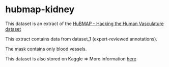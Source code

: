# hubmap-kidney

This dataset is an extract of the [HuBMAP - Hacking the Human Vasculature dataset](https://www.kaggle.com/competitions/hubmap-hacking-the-human-vasculature)

This extract contains data from dataset_1 (expert-reviewed annotations).

The mask contains only blood vessels.

This dataset is also stored on Kaggle => More information [here](https://www.kaggle.com/datasets/alexia/hubmap-kidney)

